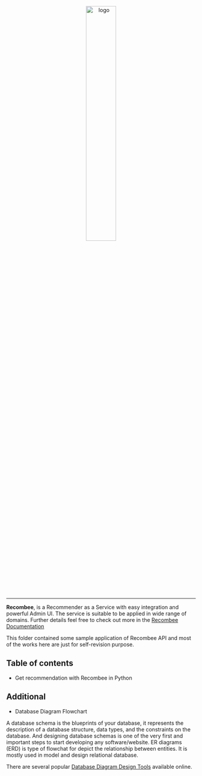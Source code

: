 <p align="center">
    <a href="#readme">
        <img alt="logo" width="40%" src="">
    </a>
</p>

---

**Recombee**, is a Recommender as a Service with easy integration and powerful Admin UI. The service is suitable to be applied in wide range of domains. Further details feel free to check out more in the [Recombee Documentation](https://docs.recombee.com/index.html)

This folder contained some sample application of Recombee API and most of the works here are just for self-revision purpose.

## Table of contents
  * Get recommendation with Recombee in Python

## Additional
  * Database Diagram Flowchart

A database schema is the blueprints of your database, it represents the description of a database structure, data types, and the constraints on the database. And designing database schemas is one of the very first and important steps to start developing any software/website. ER diagrams (ERD) is type of flowchat for depict the relationship between entities. It is mostly used in model and design relational database.

There are several popular [Database Diagram Design Tools](https://www.holistics.io/blog/top-5-free-database-diagram-design-tools/) available online.